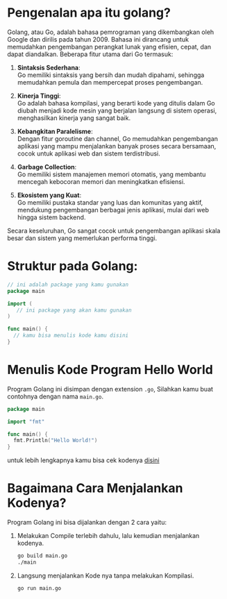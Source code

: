 # Pengenalan apa itu golang?

 Golang, atau Go, adalah bahasa pemrograman yang dikembangkan oleh Google dan dirilis pada tahun 2009. Bahasa ini dirancang untuk memudahkan pengembangan perangkat lunak yang efisien, cepat, dan dapat diandalkan. Beberapa fitur utama dari Go termasuk:

1. **Sintaksis Sederhana**:  
   Go memiliki sintaksis yang bersih dan mudah dipahami, sehingga memudahkan pemula dan mempercepat proses pengembangan.

2. **Kinerja Tinggi**:  
   Go adalah bahasa kompilasi, yang berarti kode yang ditulis dalam Go diubah menjadi kode mesin yang berjalan langsung di sistem operasi, menghasilkan kinerja yang sangat baik.

3. **Kebangkitan Paralelisme**:  
   Dengan fitur goroutine dan channel, Go memudahkan pengembangan aplikasi yang mampu menjalankan banyak proses secara bersamaan, cocok untuk aplikasi web dan sistem terdistribusi.

4. **Garbage Collection**:  
   Go memiliki sistem manajemen memori otomatis, yang membantu mencegah kebocoran memori dan meningkatkan efisiensi.

5. **Ekosistem yang Kuat**:  
   Go memiliki pustaka standar yang luas dan komunitas yang aktif, mendukung pengembangan berbagai jenis aplikasi, mulai dari web hingga sistem backend.

Secara keseluruhan, Go sangat cocok untuk pengembangan aplikasi skala besar dan sistem yang memerlukan performa tinggi.

# Struktur pada Golang:

```go
// ini adalah package yang kamu gunakan
package main

import (
   // ini package yang akan kamu gunakan
)

func main() {
  // kamu bisa menulis kode kamu disini
}
```

# Menulis Kode Program Hello World

Program Golang ini disimpan dengan extension `.go`, Silahkan kamu buat contohnya dengan nama `main.go`.

```go
package main

import "fmt"

func main() {
  fmt.Println("Hello World!")
}
```

untuk lebih lengkapnya kamu bisa cek kodenya [disini](/basic/01_Pengenalan/main.go)

# Bagaimana Cara Menjalankan Kodenya?

Program Golang ini bisa dijalankan dengan 2 cara yaitu:

1. Melakukan Compile terlebih dahulu, lalu kemudian menjalankan kodenya.
   ```bash
   go build main.go
   ./main
   ```
2. Langsung menjalankan Kode nya tanpa melakukan Kompilasi.
   ```bash
   go run main.go
   ```